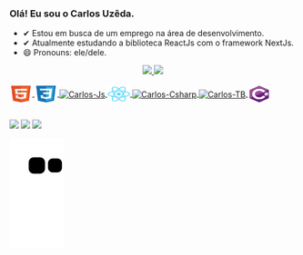### Olá! Eu sou o Carlos Uzêda.

- ✔ Estou em busca de um emprego na área de desenvolvimento.
- ✔ Atualmente estudando a biblioteca ReactJs com o framework NextJs.
- 😄 Pronouns: ele/dele.

<div align="center">
  <a href="https://github.com/carlosuzeda">
  <img height="180em" src="https://github-readme-stats.vercel.app/api?username=carlosuzeda&show_icons=true&theme=tokyonight&include_all_commits=true&count_private=true"/>
  <img height="180em" src="https://github-readme-stats.vercel.app/api/top-langs/?username=carlosuzeda&layout=compact&langs_count=7&theme=tokyonight"/>
</div>

 <div style="display: inline_block"><br>
  <img align="center" alt="Carlos-HTML" height="30" width="40" src="https://raw.githubusercontent.com/devicons/devicon/master/icons/html5/html5-original.svg">
  <img align="center" alt="Carlos-CSS" height="30" width="40" src="https://raw.githubusercontent.com/devicons/devicon/master/icons/css3/css3-original.svg">
  <img align="center" alt="Carlos-Js" height="30" width="40" src="https://cdn.jsdelivr.net/gh/devicons/devicon/icons/javascript/javascript-plain.svg">
  <img align="center" alt="Carlos-React" height="30" width="40" src="https://raw.githubusercontent.com/devicons/devicon/master/icons/react/react-original.svg">
  <img align="center" alt="Carlos-Csharp" height="30" width="40" src="https://cdn.jsdelivr.net/gh/devicons/devicon/icons/nextjs/nextjs-original.svg">
  <img align="center" alt="Carlos-TB" height="30" width="40" src="https://cdn.jsdelivr.net/gh/devicons/devicon/icons/typescript/typescript-plain.svg">
  <img align="center" alt="Carlos-Csharp" height="30" width="40" src="https://raw.githubusercontent.com/devicons/devicon/master/icons/csharp/csharp-original.svg">
</div>
  
 ##
  
<div>
<a href="https://www.instagram.com/carlos.uzeda.33/" target="_blank"><img src="https://img.shields.io/badge/-Instagram-%23FF0000?style=for-the-badge&logo=instagram&logoColor=white" target="_blank"></a>
<a href = "mailto:carlosuzeda.dev@gmail.com"><img src="https://img.shields.io/badge/-Gmail-%23333?style=for-the-badge&logo=gmail&logoColor=white" target="_blank"></a>
<a href="https://www.linkedin.com/in/carlos-uzeda/" target="_blank"><img src="https://img.shields.io/badge/-LinkedIn-%230077B5?style=for-the-badge&logo=linkedin&logoColor=white" target="_blank"></a> 

  ![Snake animation](https://github.com/carlosuzeda/carlosuzeda/blob/output/github-contribution-grid-snake.svg)
 
</div>
